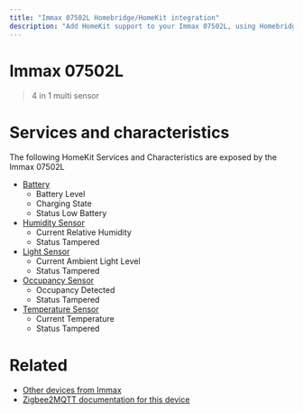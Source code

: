 ```yaml
---
title: "Immax 07502L Homebridge/HomeKit integration"
description: "Add HomeKit support to your Immax 07502L, using Homebridge, Zigbee2MQTT and homebridge-z2m."
---
```

<!---
This file has been GENERATED using src/docgen/docgen.ts
DO NOT EDIT THIS FILE MANUALLY!
-->
# Immax 07502L
> 4 in 1 multi sensor


# Services and characteristics
The following HomeKit Services and Characteristics are exposed by
the Immax 07502L

* [Battery](../../battery.md)
  * Battery Level
  * Charging State
  * Status Low Battery
* [Humidity Sensor](../../sensors.md)
  * Current Relative Humidity
  * Status Tampered
* [Light Sensor](../../sensors.md)
  * Current Ambient Light Level
  * Status Tampered
* [Occupancy Sensor](../../sensors.md)
  * Occupancy Detected
  * Status Tampered
* [Temperature Sensor](../../sensors.md)
  * Current Temperature
  * Status Tampered


# Related
* [Other devices from Immax](../index.md#immax)
* [Zigbee2MQTT documentation for this device](https://www.zigbee2mqtt.io/devices/07502L.html)